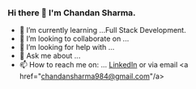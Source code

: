 ### Hi there 👋 I'm Chandan Sharma.


<!-- **iChandansharma/iChandansharma** is a ✨ _special_ ✨ repository because its `README.md` (this file) appears on your GitHub profile. -->
<!-- 
Here are some ideas to get you started:

- 🔭 I’m currently working on ... -->
- 🌱 I’m currently learning ...Full Stack Development.
- 👯 I’m looking to collaborate on ...
- 🤔 I’m looking for help with ...
- 💬 Ask me about ...
- 📫 How to reach me on: ... <a href="https://www.linkedin.com/in/chandan-sharma-5ab82b153/" rel="nofollow">LinkedIn</a> or via email                                          <a href="chandansharma984@gmail.com"/a>

